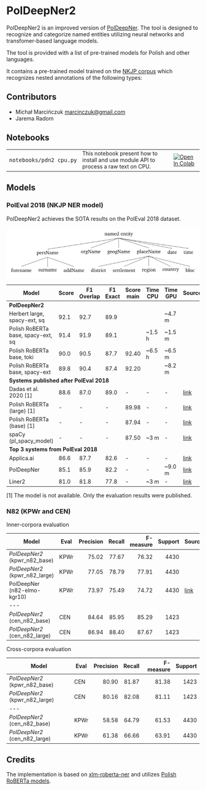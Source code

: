 PolDeepNer2
===========

PolDeepNer2 is an improved version of [PolDeepNer](https://github.com/CLARIN-PL/PolDeepNer). 
The tool is designed to recognize and categorize named entities utilizing neural networks and transfomer-based language models.   

The tool is provided with a list of pre-trained models for Polish and other languages.

It contains a pre-trained model trained on the [NKJP corpus](http://clip.ipipan.waw.pl/NationalCorpusOfPolish) 
which recognizes nested annotations of the following types:


Contributors
------------
* Michał Marcińczuk <marcinczuk@gmail.com>
* Jarema Radom


Notebooks
----------

<table>
    <tr>
        <td><pre>notebooks/pdn2_cpu.py</pre></td>
        <td>This notebook present how to install and use module API to process a raw text on CPU.</td>
        <td><a href="https://colab.research.google.com/github/CLARIN-PL/PolDeepNer2/blob/master/notebooks/pdn2_cpu.ipynb">
                <img src="https://colab.research.google.com/assets/colab-badge.svg" title="Open In Colab"/></a></td>
    </tr>
</table>



Models
----------

### PolEval 2018 (NKJP NER model)

PolDeepNer2 achieves the SOTA results on the PolEval 2018 dataset. 

![NKJP NER categories](docs/media/nkjp-ner-schema.png) 

<table>
    <thead>
        <tr>
            <th>Model</th>
            <th>Score</th>
            <th>F1 Overlap</th>
            <th>F1 Exact</th>
            <th>Score main</th>
            <th>Time CPU</th>
            <th>Time GPU</th>
            <th>Source</th>
        </tr>
    </thead>
    <tbody>
        <tr class="section">
            <td colspan="8"><b>PolDeepNer2</b></td>
        </tr>
        <tr>
            <td>Herbert large, spacy-ext, sq</td>
            <td>92.1</td>
            <td>92.7</td>
            <td>89.9</td>
            <td></td>
            <td></td>
            <td>~4.7 m</td>
            <td></td>
        </tr>
        <tr>
            <td>Polish RoBERTa base, spacy-ext, sq</td>
            <td>91.4</td>
            <td>91.9</td>
            <td>89.1</td>
            <td></td>
            <td>~1.5 h</td>
            <td>~1.5 m</td>
            <td></td>
        </tr>
        <tr>
            <td>Polish RoBERTa base, toki</td>
            <td>90.0</td>
            <td>90.5</td>
            <td>87.7</td>
            <td>92.40</td>
            <td>~6.5 h</td>
            <td>~6.5 m</td>
            <td></td>
        </tr>
        <tr>
            <td>Polish RoBERTa base, spacy-ext</td>
            <td>89.8</td>
            <td>90.4</td>
            <td>87.4</td>
            <td>92.20</td>
            <td></td>
            <td>~8.2 m</td>
            <td></td>
        </tr>
        <tr class="section">
            <td colspan="8"><b>Systems published after PolEval 2018</b></td>
        </tr>
        <tr>
            <td>Dadas et al. 2020 [1]</td>
            <td>88.6</td>
            <td>87.0</td>
            <td>89.0</td>
            <td>-</td>
            <td>-</td>
            <td>-</td>
            <td><a href="https://www.researchgate.net/publication/343170155_A_Bidirectional_Iterative_Algorithm_for_Nested_Named_Entity_Recognition">link</a></td>
        </tr>
        <tr>
            <td>Polish RoBERTa (large) [1]</td>
            <td>-</td>
            <td>-</td>
            <td>-</td>
            <td>89.98</td>
            <td>-</td>
            <td>-</td>
            <td><a href="https://github.com/sdadas/polish-roberta">link</a></td>
        </tr>
        <tr>
            <td>Polish RoBERTa (base) [1]</td>
            <td>-</td>
            <td>-</td>
            <td>-</td>
            <td>87.94</td>
            <td>-</td>
            <td>-</td>
            <td><a href="https://github.com/sdadas/polish-roberta">link</a></td>
        </tr>
        <tr>
            <td>spaCy (pl_spacy_model) </td>
            <td>-</td>
            <td>-</td>
            <td>-</td>
            <td>87.50</td>
            <td>~3 m</td>
            <td>-</td>
            <td><a href="https://github.com/ipipan/spacy-pl#user-content-named-entity-recognizer">link</a></td>
        </tr>
        <tr class="section">
            <td colspan="8"><b>Top 3 systems from PolEval 2018</b></td>
        </tr>
        <tr>
            <td>Applica.ai </td>
            <td>86.6</td>
            <td>87.7 </td>
            <td>82.6</td>
            <td>-</td>
            <td>-</td>
            <td>-</td>
            <td><a href="https://github.com/applicaai/poleval-2018">link</a></td>
        </tr>
        <tr>
            <td>PolDeepNer</td>
            <td>85.1</td>
            <td>85.9</td>
            <td>82.2</td>
            <td>-</td>
            <td>-</td>
            <td>~9.0 m</td>
            <td><a href="https://github.com/CLARIN-PL/PolDeepNer">link</a></td>
        </tr>
        <tr>
            <td>Liner2</td>
            <td>81.0</td>
            <td>81.8</td>
            <td>77.8</td>
            <td>-</td>
            <td>~3 m</td>
            <td>-</td>
            <td><a href="https://github.com/CLARIN-PL/Liner2">link</a></td>
        </tr>
    </tbody>
</table>

[1] The model is not available. Only the evaluation results were published.   


### N82 (KPWr and CEN)

Inner-corpora evaluation

| Model                          | Eval   | Precision | Recall | F-measure | Support | Source |
|--------------------------------|--------|----------:|-------:|----------:|--------:|--------|
| *PolDeepNer2* (kpwr_n82_base)  | KPWr   |     75.02 |  77.67 |     76.32 |    4430 |
| *PolDeepNer2* (kpwr_n82_large) | KPWr   |     77.05 |  78.79 |     77.91 |    4430 |
| PolDeepNer (n82-elmo-kgr10)    | KPWr   |     73.97 |  75.49 |     74.72 |    4430 | [link](https://github.com/CLARIN-PL/PolDeepNer)
| --- | 
| *PolDeepNer2* (cen_n82_base)   | CEN    |     84.64 |  85.95 |     85.29 |    1423 | 
| *PolDeepNer2* (cen_n82_large)  | CEN    |     86.94 |  88.40 |     87.67 |    1423 |

Cross-corpora evaluation

| Model                          | Eval   | Precision | Recall | F-measure | Support |
|--------------------------------|--------|----------:|-------:|----------:|--------:|
| *PolDeepNer2* (kpwr_n82_base)  | CEN    |     80.90 |  81.87 |     81.38 |    1423 |
| *PolDeepNer2* (kpwr_n82_large) | CEN    |     80.16 |  82.08 |     81.11 |    1423 |
| --- | 
| *PolDeepNer2* (cen_n82_base)   | KPWr   |     58.58 |  64.79 |     61.53 |    4430 | 
| *PolDeepNer2* (cen_n82_large)  | KPWr   |     61.38 |  66.66 |     63.91 |    4430 |


Credits
-------
The implementation is based on [xlm-roberta-ner](https://github.com/mohammadKhalifa/xlm-roberta-ner) 
and utilizes [Polish RoBERTa models](https://github.com/sdadas/polish-roberta). 
